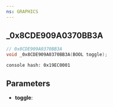 ```yaml
---
ns: GRAPHICS
---
```

## _0x8CDE909A0370BB3A

```c
// 0x8CDE909A0370BB3A
void _0x8CDE909A0370BB3A(BOOL toggle);
```

```
console hash: 0x19EC0001  
```

## Parameters
* **toggle**:

